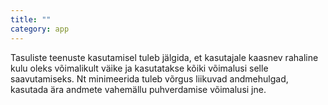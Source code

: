 ```yaml
---
title: ""
category: app
---
```

Tasuliste teenuste kasutamisel tuleb jälgida, et kasutajale kaasnev rahaline
kulu oleks võimalikult väike ja kasutatakse kõiki võimalusi selle saavutamiseks.
Nt minimeerida tuleb võrgus liikuvad andmehulgad, kasutada ära andmete vahemällu
puhverdamise võimalusi jne.
